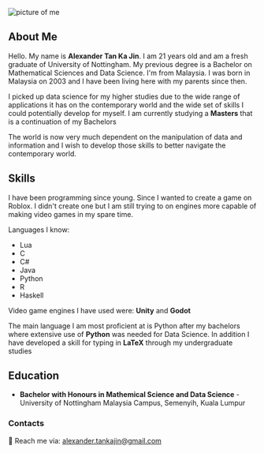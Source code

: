 ![picture of me](https://github.com/drshahizan/research-design/profile/batch2/lunari21/alextan.jpg)

## About Me
Hello. My name is **Alexander Tan Ka Jin**. I am 21 years old and am a fresh graduate of University of Nottingham. My previous degree is a Bachelor on Mathematical Sciences and Data Science. I'm from Malaysia. I was born in Malaysia on 2003 and I have been living here with my parents since then.

I picked up data science for my higher studies due to the wide range of applications it has on the contemporary world and the wide set of skills I could potentially develop for myself. I am currently studying a **Masters** that is a continuation of my Bachelors

The world is now very much dependent on the manipulation of data and information and I wish to develop those skills to better navigate the contemporary world.

## Skills
I have been programming since young. Since I wanted to create a game on Roblox. I didn't create one but I am still trying to on engines more capable of making video games in my spare time.

Languages I know:
- Lua
- C
- C#
- Java
- Python
- R
- Haskell

Video game engines I have used were: **Unity** and **Godot**

The main language I am most proficient at is Python after my bachelors where extensive use of **Python** was needed for Data Science.
In addition I have developed a skill for typing in **LaTeX** through my undergraduate studies

## Education
- **Bachelor with Honours in Mathemical Science and Data Science** - University of Nottingham Malaysia Campus, Semenyih, Kuala Lumpur

### Contacts
📨 Reach me via: alexander.tankajin@gmail.com
